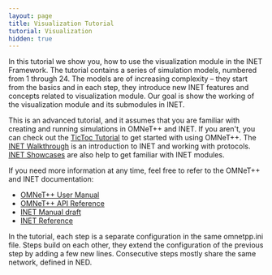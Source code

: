 ```yaml
---
layout: page
title: Visualization Tutorial
tutorial: Visualization
hidden: true
---
```


In this tutorial we show you, how to use the visualization module in the INET Framework.
The tutorial contains a series of simulation models, numbered from 1 through 24.
The models are of increasing complexity – they start from the basics and in each step, 
they introduce new INET features and concepts related to visualization module.
Our goal is show the working of the visualization module and its submodules in INET.

This is an advanced tutorial, and it assumes that you are familiar with creating and running simulations in OMNeT++ and INET.
If you aren't, you can check out the <a href="https://omnetpp.org/doc/omnetpp/tictoc-tutorial/" target="_blank">TicToc Tutorial</a> to get started with using OMNeT++. The <a href="../../../doc/walkthrough/tutorial.html" target="_blank">INET Walkthrough</a> is an introduction to INET and working with protocols. 
<a href="https://inet.omnetpp.org/inet-showcases/" target="_blank">INET Showcases</a> are also help to get familiar with INET modules.

If you need more information at any time, feel free to refer to the OMNeT++ and INET documentation:

- <a href="https://omnetpp.org/doc/omnetpp/manual/usman.html" target="_blank">OMNeT++ User Manual</a>
- <a href="https://omnetpp.org/doc/omnetpp/api/index.html" target="_blank">OMNeT++ API Reference</a>
- <a href="https://omnetpp.org/doc/inet/api-current/inet-manual-draft.pdf" target="_blank">INET Manual draft</a>
- <a href="https://omnetpp.org/doc/inet/api-current/neddoc/index.html" target="_blank">INET Reference</a>

In the tutorial, each step is a separate configuration in the same omnetpp.ini file.
Steps build on each other, they extend the configuration of the previous step by adding a few new lines.
Consecutive steps mostly share the same network, defined in NED.
